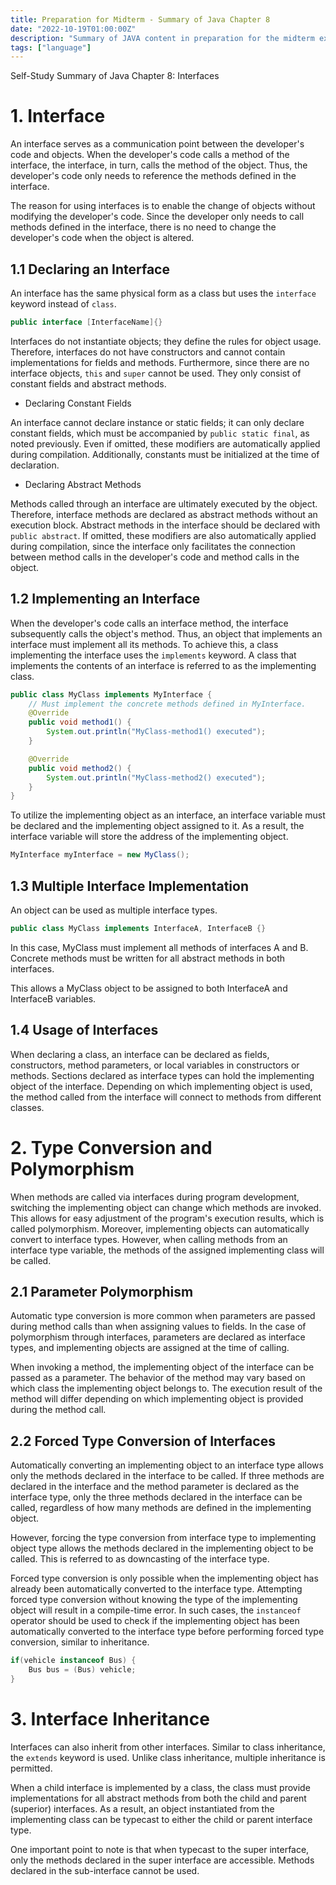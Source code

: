 ```yaml
---
title: Preparation for Midterm - Summary of Java Chapter 8
date: "2022-10-19T01:00:00Z"
description: "Summary of JAVA content in preparation for the midterm exam, Chapter 7"
tags: ["language"]
---
```


Self-Study Summary of Java Chapter 8: Interfaces

# 1. Interface

An interface serves as a communication point between the developer's code and objects. When the developer's code calls a method of the interface, the interface, in turn, calls the method of the object. Thus, the developer's code only needs to reference the methods defined in the interface.

The reason for using interfaces is to enable the change of objects without modifying the developer's code. Since the developer only needs to call methods defined in the interface, there is no need to change the developer's code when the object is altered.

## 1.1 Declaring an Interface

An interface has the same physical form as a class but uses the `interface` keyword instead of `class`.

```java
public interface [InterfaceName]{}
```

Interfaces do not instantiate objects; they define the rules for object usage. Therefore, interfaces do not have constructors and cannot contain implementations for fields and methods. Furthermore, since there are no interface objects, `this` and `super` cannot be used. They only consist of constant fields and abstract methods.

- Declaring Constant Fields

An interface cannot declare instance or static fields; it can only declare constant fields, which must be accompanied by `public static final`, as noted previously. Even if omitted, these modifiers are automatically applied during compilation. Additionally, constants must be initialized at the time of declaration.

- Declaring Abstract Methods

Methods called through an interface are ultimately executed by the object. Therefore, interface methods are declared as abstract methods without an execution block. Abstract methods in the interface should be declared with `public abstract`. If omitted, these modifiers are also automatically applied during compilation, since the interface only facilitates the connection between method calls in the developer's code and method calls in the object.

## 1.2 Implementing an Interface

When the developer's code calls an interface method, the interface subsequently calls the object's method. Thus, an object that implements an interface must implement all its methods. To achieve this, a class implementing the interface uses the `implements` keyword. A class that implements the contents of an interface is referred to as the implementing class.

```java
public class MyClass implements MyInterface {
    // Must implement the concrete methods defined in MyInterface.
    @Override
    public void method1() {
        System.out.println("MyClass-method1() executed");
    }

    @Override
    public void method2() {
        System.out.println("MyClass-method2() executed");
    }
}
```

To utilize the implementing object as an interface, an interface variable must be declared and the implementing object assigned to it. As a result, the interface variable will store the address of the implementing object.

```java
MyInterface myInterface = new MyClass();
```

## 1.3 Multiple Interface Implementation

An object can be used as multiple interface types.

```java
public class MyClass implements InterfaceA, InterfaceB {}
```

In this case, MyClass must implement all methods of interfaces A and B. Concrete methods must be written for all abstract methods in both interfaces.

This allows a MyClass object to be assigned to both InterfaceA and InterfaceB variables.

## 1.4 Usage of Interfaces

When declaring a class, an interface can be declared as fields, constructors, method parameters, or local variables in constructors or methods. Sections declared as interface types can hold the implementing object of the interface. Depending on which implementing object is used, the method called from the interface will connect to methods from different classes.

# 2. Type Conversion and Polymorphism

When methods are called via interfaces during program development, switching the implementing object can change which methods are invoked. This allows for easy adjustment of the program's execution results, which is called polymorphism. Moreover, implementing objects can automatically convert to interface types. However, when calling methods from an interface type variable, the methods of the assigned implementing class will be called.

## 2.1 Parameter Polymorphism

Automatic type conversion is more common when parameters are passed during method calls than when assigning values to fields. In the case of polymorphism through interfaces, parameters are declared as interface types, and implementing objects are assigned at the time of calling.

When invoking a method, the implementing object of the interface can be passed as a parameter. The behavior of the method may vary based on which class the implementing object belongs to. The execution result of the method will differ depending on which implementing object is provided during the method call.

## 2.2 Forced Type Conversion of Interfaces

Automatically converting an implementing object to an interface type allows only the methods declared in the interface to be called. If three methods are declared in the interface and the method parameter is declared as the interface type, only the three methods declared in the interface can be called, regardless of how many methods are defined in the implementing object.

However, forcing the type conversion from interface type to implementing object type allows the methods declared in the implementing object to be called. This is referred to as downcasting of the interface type.

Forced type conversion is only possible when the implementing object has already been automatically converted to the interface type. Attempting forced type conversion without knowing the type of the implementing object will result in a compile-time error. In such cases, the `instanceof` operator should be used to check if the implementing object has been automatically converted to the interface type before performing forced type conversion, similar to inheritance.

```java
if(vehicle instanceof Bus) {
    Bus bus = (Bus) vehicle;
}
```

# 3. Interface Inheritance

Interfaces can also inherit from other interfaces. Similar to class inheritance, the `extends` keyword is used. Unlike class inheritance, multiple inheritance is permitted.

When a child interface is implemented by a class, the class must provide implementations for all abstract methods from both the child and parent (superior) interfaces. As a result, an object instantiated from the implementing class can be typecast to either the child or parent interface type.

One important point to note is that when typecast to the super interface, only the methods declared in the super interface are accessible. Methods declared in the sub-interface cannot be used.